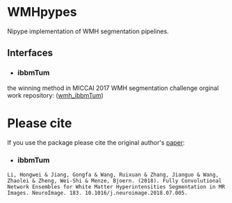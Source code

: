# WMHpypes
Nipype implementation of WMH segmentation pipelines.

## Interfaces

* ###  ibbmTum
the winning method in MICCAI 2017 WMH segmentation challenge orginal work repository: ([wmh_ibbmTum](https://github.com/hongweilibran/wmh_ibbmTum))

# Please cite
If you use the package please cite the original author's [paper](https://arxiv.org/pdf/1802.05203.pdf):

* ### ibbmTum
```
Li, Hongwei & Jiang, Gongfa & Wang, Ruixuan & Zhang, Jianguo & Wang, Zhaolei & Zheng, Wei-Shi & Menze, Bjoern. (2018). Fully Convolutional Network Ensembles for White Matter Hyperintensities Segmentation in MR Images. NeuroImage. 183. 10.1016/j.neuroimage.2018.07.005. 
```